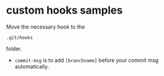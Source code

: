 # custom hooks samples

Move the necessary hook to the 
```
.git/hooks
```
folder.

- `commit-msg` is to add `[branchname]` before your commit msg automatically.
